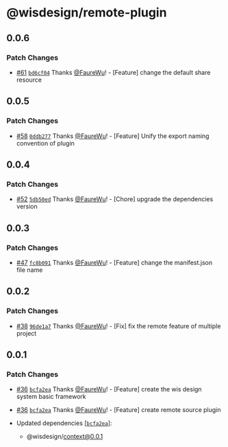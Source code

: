 # @wisdesign/remote-plugin

## 0.0.6

### Patch Changes

- [#61](https://github.com/wisdesignsystem/wis-cli/pull/61) [`bd6cf04`](https://github.com/wisdesignsystem/wis-cli/commit/bd6cf04ee154d6570848cf5d1c429d88420387fe) Thanks [@FaureWu](https://github.com/FaureWu)! - [Feature] change the default share resource

## 0.0.5

### Patch Changes

- [#58](https://github.com/wisdesignsystem/wis-cli/pull/58) [`0ddb277`](https://github.com/wisdesignsystem/wis-cli/commit/0ddb2775f91467541514a5fba118c24343284c30) Thanks [@FaureWu](https://github.com/FaureWu)! - [Feature] Unify the export naming convention of plugin

## 0.0.4

### Patch Changes

- [#52](https://github.com/wisdesignsystem/wis-cli/pull/52) [`5db50ed`](https://github.com/wisdesignsystem/wis-cli/commit/5db50ed44e214ac09d719bb819f73922f06eaad2) Thanks [@FaureWu](https://github.com/FaureWu)! - [Chore] upgrade the dependencies version

## 0.0.3

### Patch Changes

- [#47](https://github.com/wisdesignsystem/wis-cli/pull/47) [`fc8b091`](https://github.com/wisdesignsystem/wis-cli/commit/fc8b09123821b1fd3bd4ca932798767bd66d2a56) Thanks [@FaureWu](https://github.com/FaureWu)! - [Feature] change the manifest.json file name

## 0.0.2

### Patch Changes

- [#38](https://github.com/wisdesignsystem/wis-cli/pull/38) [`96de1a7`](https://github.com/wisdesignsystem/wis-cli/commit/96de1a74bb0d4b6ba2d7cf12caae80d568d2cf78) Thanks [@FaureWu](https://github.com/FaureWu)! - [Fix] fix the remote feature of multiple project

## 0.0.1

### Patch Changes

- [#36](https://github.com/wisdesignsystem/wis-cli/pull/36) [`bcfa2ea`](https://github.com/wisdesignsystem/wis-cli/commit/bcfa2eaa7e79618c664f11379df4819c0afcc1cc) Thanks [@FaureWu](https://github.com/FaureWu)! - [Feature] create the wis design system basic framework

- [#36](https://github.com/wisdesignsystem/wis-cli/pull/36) [`bcfa2ea`](https://github.com/wisdesignsystem/wis-cli/commit/bcfa2eaa7e79618c664f11379df4819c0afcc1cc) Thanks [@FaureWu](https://github.com/FaureWu)! - [Feature] create remote source plugin

- Updated dependencies [[`bcfa2ea`](https://github.com/wisdesignsystem/wis-cli/commit/bcfa2eaa7e79618c664f11379df4819c0afcc1cc)]:
  - @wisdesign/context@0.0.1
